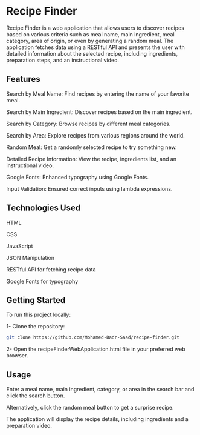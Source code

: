 # Recipe Finder
Recipe Finder is a web application that allows users to discover recipes based on various criteria such as meal name, main ingredient, meal category, area of origin, or even by generating a random meal. The application fetches data using a RESTful API and presents the user with detailed information about the selected recipe, including ingredients, preparation steps, and an instructional video.

## Features
Search by Meal Name: Find recipes by entering the name of your favorite meal.

Search by Main Ingredient: Discover recipes based on the main ingredient.

Search by Category: Browse recipes by different meal categories.

Search by Area: Explore recipes from various regions around the world.

Random Meal: Get a randomly selected recipe to try something new.

Detailed Recipe Information: View the recipe, ingredients list, and an instructional video.

Google Fonts: Enhanced typography using Google Fonts.

Input Validation: Ensured correct inputs using lambda expressions.


## Technologies Used
HTML

CSS

JavaScript

JSON Manipulation

RESTful API for fetching recipe data

Google Fonts for typography

## Getting Started
To run this project locally:

1- Clone the repository:

```bash
git clone https://github.com/Mohamed-Badr-Saad/recipe-finder.git
```
2- Open the recipeFinderWebApplication.html file in your preferred web browser.


## Usage
Enter a meal name, main ingredient, category, or area in the search bar and click the search button.

Alternatively, click the random meal button to get a surprise recipe.

The application will display the recipe details, including ingredients and a preparation video.


